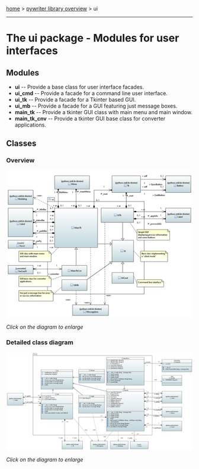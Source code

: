 [home](../index) > [pywriter library overview](index) > ui

---

# The ui package - Modules for user interfaces
 
## Modules
 
- **ui** -- Provide a base class for user interface facades.
- **ui_cmd** -- Provide a facade for a command line user interface.
- **ui_tk** -- Provide a facade for a Tkinter based GUI.
- **ui_mb** -- Provide a facade for a GUI featuring just message boxes.
- **main_tk** -- Provide a tkinter GUI class with main menu and main window.
- **main_tk_cnv** -- Provide a tkinter GUI base class for converter applications.


## Classes

### Overview

[![ui package class diagram](img/ui_package_class_diagram.png)](img/ui_package_class_diagram.png)

*Click on the diagram to enlarge*

### Detailed class diagram

[![ui package detailed class diagram](img/ui_package_detailed_class_diagram.png)](img/ui_package_detailed_class_diagram.png)

*Click on the diagram to enlarge*

